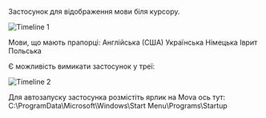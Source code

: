 Застосунок для відображення мови біля курсору.

![Timeline 1](https://github.com/user-attachments/assets/10127a9b-2f26-4330-8bf3-6a1b5b8cf1cc)

Мови, що мають прапорці:
Англійська (США)
Українська
Німецька
Іврит
Польська

Є можливість вимикати застосунок у треї:

![Timeline 2](https://github.com/user-attachments/assets/6653af73-8732-4d5f-8a0d-68023e409aec)


Для автозапуску застосунка розмістіть ярлик на Mova ось тут: C:\ProgramData\Microsoft\Windows\Start Menu\Programs\Startup



